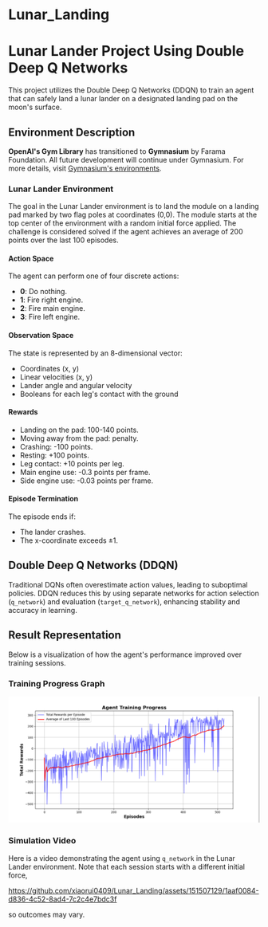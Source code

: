# Lunar_Landing
# Lunar Lander Project Using Double Deep Q Networks

This project utilizes the Double Deep Q Networks (DDQN) to train an agent that can safely land a lunar lander on a designated landing pad on the moon's surface.

## Environment Description

**OpenAI's Gym Library** has transitioned to **Gymnasium** by Farama Foundation. All future development will continue under Gymnasium. For more details, visit [Gymnasium's environments](https://www.gymlibrary.dev/environments/box2d/index.html).

### Lunar Lander Environment

The goal in the Lunar Lander environment is to land the module on a landing pad marked by two flag poles at coordinates (0,0). The module starts at the top center of the environment with a random initial force applied. The challenge is considered solved if the agent achieves an average of 200 points over the last 100 episodes.

#### Action Space

The agent can perform one of four discrete actions:
- **0**: Do nothing.
- **1**: Fire right engine.
- **2**: Fire main engine.
- **3**: Fire left engine.

#### Observation Space

The state is represented by an 8-dimensional vector:
- Coordinates (x, y)
- Linear velocities (x, y)
- Lander angle and angular velocity
- Booleans for each leg's contact with the ground

#### Rewards

- Landing on the pad: 100-140 points.
- Moving away from the pad: penalty.
- Crashing: -100 points.
- Resting: +100 points.
- Leg contact: +10 points per leg.
- Main engine use: -0.3 points per frame.
- Side engine use: -0.03 points per frame.

#### Episode Termination

The episode ends if:
- The lander crashes.
- The x-coordinate exceeds ±1.

## Double Deep Q Networks (DDQN)

Traditional DQNs often overestimate action values, leading to suboptimal policies. DDQN reduces this by using separate networks for action selection (`q_network`) and evaluation (`target_q_network`), enhancing stability and accuracy in learning.

## Result Representation

Below is a visualization of how the agent's performance improved over training sessions.

### Training Progress Graph

![Training Progress](Scripts/total_point_history.png)

### Simulation Video

Here is a video demonstrating the agent using `q_network` in the Lunar Lander environment. Note that each session starts with a different initial force, 

https://github.com/xiaorui0409/Lunar_Landing/assets/151507129/1aaf0084-d836-4c52-8ad4-7c2c4e7bdc3f

so outcomes may vary.

